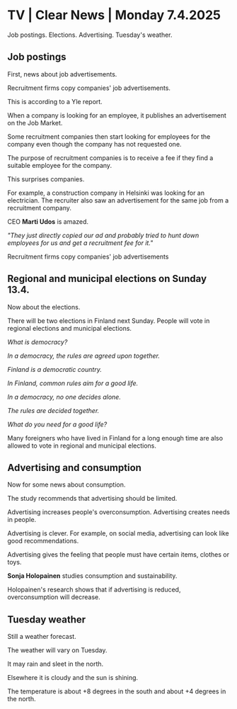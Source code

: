 # TV \| Clear News \| Monday 7.4.2025

Job postings. Elections. Advertising. Tuesday's weather.

## Job postings

First, news about job advertisements.

Recruitment firms copy companies' job advertisements.

This is according to a Yle report.

When a company is looking for an employee, it publishes an advertisement on the Job Market.

Some recruitment companies then start looking for employees for the company even though the company has not requested one.

The purpose of recruitment companies is to receive a fee if they find a suitable employee for the company.

This surprises companies.

For example, a construction company in Helsinki was looking for an electrician. The recruiter also saw an advertisement for the same job from a recruitment company.

CEO **Marti Udos** is amazed.

*"They just directly copied our ad and probably tried to hunt down employees for us and get a recruitment fee for it."*

Recruitment firms copy companies' job advertisements

## Regional and municipal elections on Sunday 13.4.

Now about the elections.

There will be two elections in Finland next Sunday. People will vote in regional elections and municipal elections.

*What is democracy?*

*In a democracy, the rules are agreed upon together.*

*Finland is a democratic country.*

*In Finland, common rules aim for a good life.*

*In a democracy, no one decides alone.*

*The rules are decided together.*

*What do you need for a good life?*

Many foreigners who have lived in Finland for a long enough time are also allowed to vote in regional and municipal elections.

## Advertising and consumption

Now for some news about consumption.

The study recommends that advertising should be limited.

Advertising increases people's overconsumption. Advertising creates needs in people.

Advertising is clever. For example, on social media, advertising can look like good recommendations.

Advertising gives the feeling that people must have certain items, clothes or toys.

**Sonja Holopainen** studies consumption and sustainability.

Holopainen's research shows that if advertising is reduced, overconsumption will decrease.

## Tuesday weather

Still a weather forecast.

The weather will vary on Tuesday.

It may rain and sleet in the north.

Elsewhere it is cloudy and the sun is shining.

The temperature is about +8 degrees in the south and about +4 degrees in the north.

